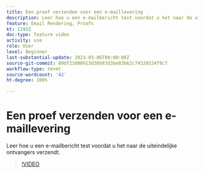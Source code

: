 ```yaml
---
title: Een proef verzenden voor een e-maillevering
description: Leer hoe u een e-mailbericht test voordat u het naar de uiteindelijke ontvangers verzendt.
feature: Email Rendering, Proofs
kt: 11932
doc-type: feature video
activity: use
role: User
level: Beginner
last-substantial-update: 2023-03-06T00:00:00Z
source-git-commit: 89df23d00913d36b93d3be03b62c74320524f9c7
workflow-type: tm+mt
source-wordcount: '42'
ht-degree: 100%

---
```


# Een proef verzenden voor een e-maillevering

Leer hoe u een e-mailbericht test voordat u het naar de uiteindelijke ontvangers verzendt.

>[!VIDEO](https://video.tv.adobe.com/v/3416038/?quality=12&learn=on)
